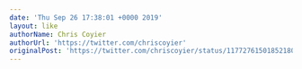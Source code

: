 ```yaml
---
date: 'Thu Sep 26 17:38:01 +0000 2019'
layout: like
authorName: Chris Coyier
authorUrl: 'https://twitter.com/chriscoyier'
originalPost: 'https://twitter.com/chriscoyier/status/1177276150185218048'
---
```

